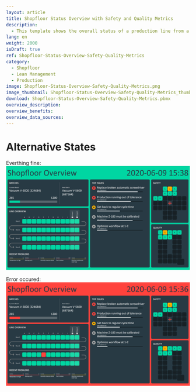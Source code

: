 ```yaml
---
layout: article
title: Shopfloor Status Overview with Safety and Quality Metrics
description: 
  - This template shows the overall status of a production line from a bird's eye view, and at the same time information about the current order status can be recognized. Even the biggest current problems and tasks can be viewed. In addition, there is further useful information about the achieved quality level of the current month and key figures about safety within a safety cross. The combination of all this information provides a simple overview of the most important information on the shop floor.
lang: en
weight: 2000
isDraft: true
ref: Shopfloor-Status-Overview-Safety-Quality-Metrics
category:
  - Shopfloor
  - Lean Management
  - Production
image: Shopfloor-Status-Overview-Safety-Quality-Metrics.png
image_thumbnail: Shopfloor-Status-Overview-Safety-Quality-Metrics_thumbnail.png
download: Shopfloor-Status-Overview-Safety-Quality-Metrics.pbmx
overview_description:
overview_benefits:
overview_data_sources:
---
```

# Alternative States

Everthing fine:
![image_live](Shopfloor-Status-Overview-Safety-Quality-Metrics-OK.png)


Error occured:
![image_live](Shopfloor-Status-Overview-Safety-Quality-Metrics-Error.png)